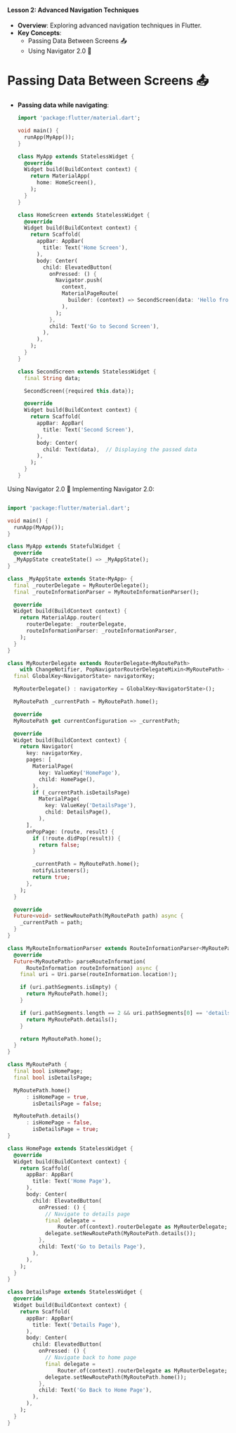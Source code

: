 
#### Lesson 2: Advanced Navigation Techniques
- **Overview**: Exploring advanced navigation techniques in Flutter.
- **Key Concepts**:
  - Passing Data Between Screens 📤
  - Using Navigator 2.0 🧭


# Passing Data Between Screens 📤
- **Passing data while navigating**:
  ```dart
  import 'package:flutter/material.dart';

  void main() {
    runApp(MyApp());
  }

  class MyApp extends StatelessWidget {
    @override
    Widget build(BuildContext context) {
      return MaterialApp(
        home: HomeScreen(),
      );
    }
  }

  class HomeScreen extends StatelessWidget {
    @override
    Widget build(BuildContext context) {
      return Scaffold(
        appBar: AppBar(
          title: Text('Home Screen'),
        ),
        body: Center(
          child: ElevatedButton(
            onPressed: () {
              Navigator.push(
                context,
                MaterialPageRoute(
                  builder: (context) => SecondScreen(data: 'Hello from Home Screen!'),
                ),
              );
            },
            child: Text('Go to Second Screen'),
          ),
        ),
      );
    }
  }

  class SecondScreen extends StatelessWidget {
    final String data;

    SecondScreen({required this.data});

    @override
    Widget build(BuildContext context) {
      return Scaffold(
        appBar: AppBar(
          title: Text('Second Screen'),
        ),
        body: Center(
          child: Text(data),  // Displaying the passed data
        ),
      );
    }
  }
Using Navigator 2.0 🧭
Implementing Navigator 2.0:
``` dart

import 'package:flutter/material.dart';

void main() {
  runApp(MyApp());
}

class MyApp extends StatefulWidget {
  @override
  _MyAppState createState() => _MyAppState();
}

class _MyAppState extends State<MyApp> {
  final _routerDelegate = MyRouterDelegate();
  final _routeInformationParser = MyRouteInformationParser();

  @override
  Widget build(BuildContext context) {
    return MaterialApp.router(
      routerDelegate: _routerDelegate,
      routeInformationParser: _routeInformationParser,
    );
  }
}

class MyRouterDelegate extends RouterDelegate<MyRoutePath>
    with ChangeNotifier, PopNavigatorRouterDelegateMixin<MyRoutePath> {
  final GlobalKey<NavigatorState> navigatorKey;

  MyRouterDelegate() : navigatorKey = GlobalKey<NavigatorState>();

  MyRoutePath _currentPath = MyRoutePath.home();

  @override
  MyRoutePath get currentConfiguration => _currentPath;

  @override
  Widget build(BuildContext context) {
    return Navigator(
      key: navigatorKey,
      pages: [
        MaterialPage(
          key: ValueKey('HomePage'),
          child: HomePage(),
        ),
        if (_currentPath.isDetailsPage)
          MaterialPage(
            key: ValueKey('DetailsPage'),
            child: DetailsPage(),
          ),
      ],
      onPopPage: (route, result) {
        if (!route.didPop(result)) {
          return false;
        }

        _currentPath = MyRoutePath.home();
        notifyListeners();
        return true;
      },
    );
  }

  @override
  Future<void> setNewRoutePath(MyRoutePath path) async {
    _currentPath = path;
  }
}

class MyRouteInformationParser extends RouteInformationParser<MyRoutePath> {
  @override
  Future<MyRoutePath> parseRouteInformation(
      RouteInformation routeInformation) async {
    final uri = Uri.parse(routeInformation.location!);

    if (uri.pathSegments.isEmpty) {
      return MyRoutePath.home();
    }

    if (uri.pathSegments.length == 2 && uri.pathSegments[0] == 'details') {
      return MyRoutePath.details();
    }

    return MyRoutePath.home();
  }
}

class MyRoutePath {
  final bool isHomePage;
  final bool isDetailsPage;

  MyRoutePath.home()
      : isHomePage = true,
        isDetailsPage = false;

  MyRoutePath.details()
      : isHomePage = false,
        isDetailsPage = true;
}

class HomePage extends StatelessWidget {
  @override
  Widget build(BuildContext context) {
    return Scaffold(
      appBar: AppBar(
        title: Text('Home Page'),
      ),
      body: Center(
        child: ElevatedButton(
          onPressed: () {
            // Navigate to details page
            final delegate =
                Router.of(context).routerDelegate as MyRouterDelegate;
            delegate.setNewRoutePath(MyRoutePath.details());
          },
          child: Text('Go to Details Page'),
        ),
      ),
    );
  }
}

class DetailsPage extends StatelessWidget {
  @override
  Widget build(BuildContext context) {
    return Scaffold(
      appBar: AppBar(
        title: Text('Details Page'),
      ),
      body: Center(
        child: ElevatedButton(
          onPressed: () {
            // Navigate back to home page
            final delegate =
                Router.of(context).routerDelegate as MyRouterDelegate;
            delegate.setNewRoutePath(MyRoutePath.home());
          },
          child: Text('Go Back to Home Page'),
        ),
      ),
    );
  }
}